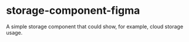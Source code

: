 # storage-component-figma
A simple storage component that could show, for example, cloud storage usage.
